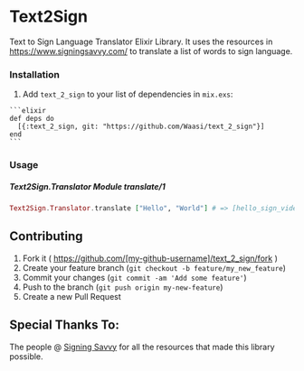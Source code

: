 # Text2Sign

Text to Sign Language Translator Elixir Library. It uses the resources in
https://www.signingsavvy.com/ to translate a list of words to sign language.

### Installation

  1. Add `text_2_sign` to your list of dependencies in `mix.exs`:

    ```elixir
    def deps do
      [{:text_2_sign, git: "https://github.com/Waasi/text_2_sign"}]
    end
    ```

### Usage

##### Text2Sign.Translator Module translate/1

```elixir
Text2Sign.Translator.translate ["Hello", "World"] # => [hello_sign_video_url, world_sign_video_url]
```
## Contributing

1. Fork it ( https://github.com/[my-github-username]/text_2_sign/fork )
2. Create your feature branch (`git checkout -b feature/my_new_feature`)
3. Commit your changes (`git commit -am 'Add some feature'`)
4. Push to the branch (`git push origin my-new-feature`)
5. Create a new Pull Request

## Special Thanks To:

The people @ [Signing Savvy](https://www.signingsavvy.com/) for all
the resources that made this library possible.

